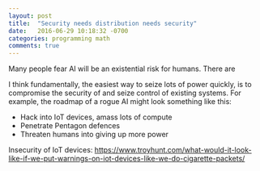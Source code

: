 ```yaml
---
layout: post
title:  "Security needs distribution needs security"
date:   2016-06-29 10:18:32 -0700
categories: programming math
comments: true
---
```



Many people fear AI will be an existential risk for humans.
There are

I think fundamentally, the easiest way to seize lots of power quickly, is to compromise the security of and seize control of existing systems.
For example, the roadmap of a rogue AI might look something like this:
- Hack into IoT devices, amass lots of compute
- Penetrate Pentagon defences
- Threaten humans into giving up more power

Insecurity of IoT devices: https://www.troyhunt.com/what-would-it-look-like-if-we-put-warnings-on-iot-devices-like-we-do-cigarette-packets/
